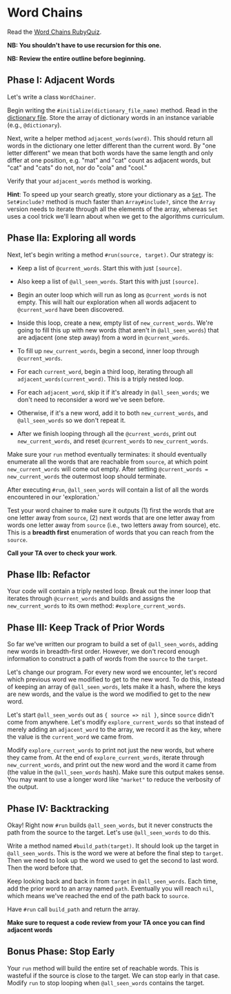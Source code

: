 # Word Chains

Read the [Word Chains RubyQuiz][quiz].

**NB: You shouldn't have to use recursion for this one.**

**NB: Review the entire outline before beginning.**

## Phase I: Adjacent Words

Let's write a class `WordChainer`.

Begin writing the `#initialize(dictionary_file_name)` method. Read in the [dictionary file][dictionary]. Store the array of dictionary words in an instance variable (e.g., `@dictionary`).

Next, write a helper method `adjacent_words(word)`. This should return all words in the dictionary one letter different than the current word. By "one letter different" we mean that both words have the same length and only differ at one position, e.g. "mat" and "cat" count as adjacent words, but "cat" and "cats" do not, nor do "cola" and "cool."

Verify that your `adjacent_words` method is working.

**Hint**: To speed up your search greatly, store your dictionary as a [`Set`][ruby-set]. The `Set#include?` method is much faster than `Array#include?`, since the `Array` version needs to iterate through all the elements of the array, whereas `Set` uses a cool trick we'll learn about when we get to the algorithms curriculum.

## Phase IIa: Exploring all words

Next, let's begin writing a method `#run(source, target)`. Our strategy is:

* Keep a list of `@current_words`. Start this with just `[source]`.

* Also keep a list of `@all_seen_words`. Start this with just `[source]`.

* Begin an outer loop which will run as long as `@current_words` is not empty. This will halt our exploration when all words adjacent to `@current_word` have been discovered.

* Inside this loop, create a new, empty list of `new_current_words`. We're going to fill this up with new words (that aren't in `@all_seen_words`) that are adjacent (one step away) from a word in `@current_words`.

* To fill up `new_current_words`, begin a second, inner loop through `@current_words`.

* For each `current_word`, begin a third loop, iterating through all `adjacent_words(current_word)`. This is a triply nested loop.

* For each `adjacent_word`, skip it if it's already in `@all_seen_words`; we don't need to reconsider a word we've seen before.

* Otherwise, if it's a new word, add it to both `new_current_words`, and `@all_seen_words` so we don't repeat it.

* After we finish looping through all the `@current_words`, print out `new_current_words`, and reset `@current_words` to `new_current_words`.

Make sure your `run` method eventually terminates: it should
eventually enumerate all the words that are reachable from `source`, at which point `new_current_words` will come out empty. After setting `@current_words = new_current_words` the outermost loop should terminate.

After executing `#run`, `@all_seen_words` will contain a list of all the words encountered in our 'exploration.'

Test your word chainer to make sure it outputs (1) first the words that are one letter away from `source`, (2) next words that are one letter away from words one letter away from `source` (i.e., two letters away from source), etc. This is a **breadth first** enumeration of words that you can reach from the `source`.

**Call your TA over to check your work**.

## Phase IIb: Refactor

Your code will contain a triply nested loop. Break out the inner loop that iterates through `@current_words` and builds and assigns the `new_current_words` to its own method: `#explore_current_words`.

## Phase III: Keep Track of Prior Words

So far we've written our program to build a set of `@all_seen_words`, adding new words in breadth-first order. However, we don't record enough information to construct a path of words from the `source` to the `target`.

Let's change our program. For every new word we encounter, let's record which previous word we modified to get to the new word. To do this, instead of keeping an array of `@all_seen_words`, lets make it a hash, where the keys are new words, and the value is the word we modified to get to the new word.

Let's start `@all_seen_words` out as `{ source => nil }`, since `source` didn't come from anywhere. Let's modify `explore_current_words` so that instead of merely adding an `adjacent_word` to the array, we record it as the key, where the value is the `current_word` we came from.

Modify `explore_current_words` to print not just the new words, but where they came from. At the end of `explore_current_words`, iterate through `new_current_words`, and print out the new word and the word it came from (the value in the `@all_seen_words` hash). Make sure this output makes sense. You may want to use a longer word like `"market"` to reduce the verbosity of the output.

## Phase IV: Backtracking

Okay! Right now `#run` builds `@all_seen_words`, but it never constructs the path from the source to the target. Let's use `@all_seen_words` to do this.

Write a method named `#build_path(target)`. It should look up the target in `@all_seen_words`. This is the word we were at before the final step to `target`. Then we need to look up the word we used to get the second to last word. Then the word before that.

Keep looking back and back in from `target` in `@all_seen_words`. Each time, add the prior word to an array named `path`. Eventually you will reach `nil`, which means we've reached the end of the path back to `source`.

Have `#run` call `build_path` and return the array.

**Make sure to request a code review from your TA once you can find
adjacent words**

## Bonus Phase: Stop Early

Your `run` method will build the entire set of reachable words. This is wasteful if the source is close to the target. We can stop early in that case. Modify `run` to stop looping when `@all_seen_words` contains the target.

[quiz]: http://rubyquiz.com/quiz44.html
[quiz-wayback]: http://web.archive.org/web/20130215052516/http://rubyquiz.com/quiz44.html
[dictionary]: https://github.com/appacademy/curriculum/blob/master/ruby/projects/word_chains/dictionary.txt
[ruby-set]: http://ruby-doc.org/stdlib-2.3.1/libdoc/set/rdoc/Set.html
